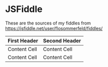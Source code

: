 # JSFiddle
These are the sources of my fiddles from https://jsfiddle.net/user/flosommerfeld/fiddles/

First Header  | Second Header
------------- | -------------
Content Cell  | Content Cell
Content Cell  | Content Cell

